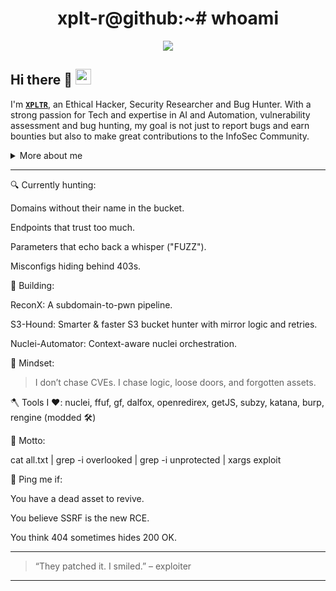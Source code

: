 <h1 align="center">xplt-r@github:~# whoami</h1>
<p align="center">
  <img src="https://readme-typing-svg.herokuapp.com?color=7F00FF&size=22&center=true&vCenter=true&width=650&lines=Bug+Bounty+Hunter;Recon+Automation+Architect;WSL+Poweruser+%7C+Linux+Customizer;Threat+Surface+Manager+%7C+Customised+Tools+Developer" />
</p>

<h2 align="left">
  Hi there 👋
  <img src="https://media.giphy.com/media/hvRJCLFzcasrR4ia7z/giphy.gif" width="25px"/>
</h2>

I'm **[`XPLTR`](https://instagram.com/the.xploiter)**, an Ethical Hacker, Security Researcher and Bug Hunter. With a strong passion for Tech and expertise in AI and Automation, vulnerability assessment and bug hunting, my goal is not just to report bugs and earn bounties but also to make great contributions to the InfoSec Community.


<details>
  <summary>More about me</summary>

- **Name**: Aman Gawas
- **From**: India
- **Bug Hunter** | **Security Researcher** | **AI And Automation Expert**
- i have experience in **Programming**,**Reverse Engineering**,**Social engineering**,**Ai**
- Improving knowledge in **Bug Bounty Hunting**,**Implementing Automation in Bug Bounties**
- Lifelong learner — always exploring **everything**

</details>

---

🔍 Currently hunting:

Domains without their name in the bucket.

Endpoints that trust too much.

Parameters that echo back a whisper ("FUZZ").

Misconfigs hiding behind 403s.


🚀 Building:

ReconX: A subdomain-to-pwn pipeline.

S3-Hound: Smarter & faster S3 bucket hunter with mirror logic and retries.

Nuclei-Automator: Context-aware nuclei orchestration.


🧠 Mindset:

> I don’t chase CVEs.
I chase logic, loose doors, and forgotten assets.



🪓 Tools I ♥️: nuclei, ffuf, gf, dalfox, openredirex, getJS, subzy, katana, burp, rengine (modded 🛠️)

🎯 Motto:

cat all.txt | grep -i overlooked | grep -i unprotected | xargs exploit

📡 Ping me if:

You have a dead asset to revive.

You believe SSRF is the new RCE.

You think 404 sometimes hides 200 OK.



---

> “They patched it. I smiled.” – exploiter



---
